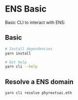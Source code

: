 # ENS Basic
Basic CLI to interact with ENS:

## Basic

```bash
# Install dependencies
yarn install

# Get help
yarn cli --help
```

## Resolve a ENS domain
```bash
yarn cli resolve phyrextsai.eth
```